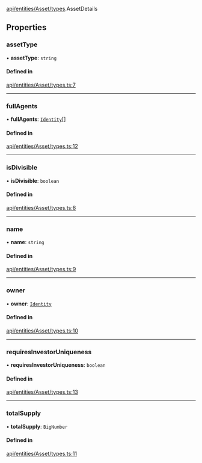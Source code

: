 [api/entities/Asset/types](../../../../../Modules/API/Entities/Asset/Types.md).AssetDetails

## Properties

### assetType

• **assetType**: `string`

#### Defined in

[api/entities/Asset/types.ts:7](https://github.com/PolymeshAssociation/polymesh-sdk/blob/15be87e8/src/api/entities/Asset/types.ts#L7)

___

### fullAgents

• **fullAgents**: [`Identity`](../../../../../Classes/API/Entities/Identity/Identity.md)[]

#### Defined in

[api/entities/Asset/types.ts:12](https://github.com/PolymeshAssociation/polymesh-sdk/blob/15be87e8/src/api/entities/Asset/types.ts#L12)

___

### isDivisible

• **isDivisible**: `boolean`

#### Defined in

[api/entities/Asset/types.ts:8](https://github.com/PolymeshAssociation/polymesh-sdk/blob/15be87e8/src/api/entities/Asset/types.ts#L8)

___

### name

• **name**: `string`

#### Defined in

[api/entities/Asset/types.ts:9](https://github.com/PolymeshAssociation/polymesh-sdk/blob/15be87e8/src/api/entities/Asset/types.ts#L9)

___

### owner

• **owner**: [`Identity`](../../../../../Classes/API/Entities/Identity/Identity.md)

#### Defined in

[api/entities/Asset/types.ts:10](https://github.com/PolymeshAssociation/polymesh-sdk/blob/15be87e8/src/api/entities/Asset/types.ts#L10)

___

### requiresInvestorUniqueness

• **requiresInvestorUniqueness**: `boolean`

#### Defined in

[api/entities/Asset/types.ts:13](https://github.com/PolymeshAssociation/polymesh-sdk/blob/15be87e8/src/api/entities/Asset/types.ts#L13)

___

### totalSupply

• **totalSupply**: `BigNumber`

#### Defined in

[api/entities/Asset/types.ts:11](https://github.com/PolymeshAssociation/polymesh-sdk/blob/15be87e8/src/api/entities/Asset/types.ts#L11)
